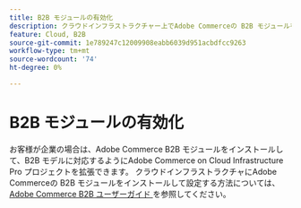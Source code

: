 ```yaml
---
title: B2B モジュールの有効化
description: クラウドインフラストラクチャー上でAdobe Commerceの B2B モジュールを有効にする方法について説明します。
feature: Cloud, B2B
source-git-commit: 1e789247c12009908eabb6039d951acbdfcc9263
workflow-type: tm+mt
source-wordcount: '74'
ht-degree: 0%

---
```


# B2B モジュールの有効化

お客様が企業の場合は、Adobe Commerce B2B モジュールをインストールして、B2B モデルに対応するようにAdobe Commerce on Cloud Infrastructure Pro プロジェクトを拡張できます。 クラウドインフラストラクチャにAdobe Commerceの B2B モジュールをインストールして設定する方法については、[Adobe Commerce B2B ユーザーガイド ](https://experienceleague.adobe.com/docs/commerce-admin/b2b/guide-overview.html) を参照してください。

